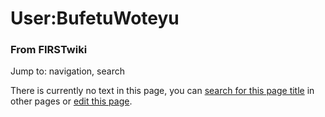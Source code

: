

# User:BufetuWoteyu

### From FIRSTwiki

Jump to: navigation, search

There is currently no text in this page, you can [search for this page
title](Special:Search/BufetuWoteyu "Special:Search/BufetuWoteyu" )
in other pages or [edit this
page](http://www.firstwiki.net/index.php?title=User:BufetuWoteyu&action=edit
"http://www.firstwiki.net/index.php?title=User:BufetuWoteyu&action=edit" ).

